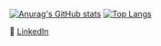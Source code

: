 
[![Anurag's GitHub stats](https://github-readme-stats.vercel.app/api?username=Talita-8&hide=stars,issues&show_icons=true&theme=graywhite)](https://github.com/anuraghazra/github-readme-stats) 
[![Top Langs](https://github-readme-stats.vercel.app/api/top-langs/?username=Talita-8&theme=graywhite&exclude_repo=reviewing-a-pull-request,reproducaoPinterest,Oficina-React&layout=compact)](https://github.com/Talita-8/github-readme-stats) 

:bust_in_silhouette: [LinkedIn](https://www.linkedin.com/in/talita-silva-8243561b6)




<!--
**Talita-8/Talita-8** is a ✨ _special_ ✨ repository because its `README.md` (this file) appears on your GitHub profile.

Here are some ideas to get you started:

- 🔭 I’m currently working on ...
- 🌱 I’m currently learning ...
- 👯 I’m looking to collaborate on ...
- 🤔 I’m looking for help with ...
- 💬 Ask me about ...
- 📫 How to reach me: ...
- 😄 Pronouns: ...
- ⚡ Fun fact: ...
-->
